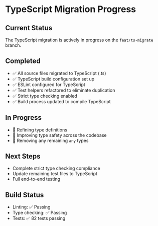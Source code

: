 # TypeScript Migration Progress

## Current Status
The TypeScript migration is actively in progress on the `feat/ts-migrate` branch.

## Completed
- ✅ All source files migrated to TypeScript (.ts)
- ✅ TypeScript build configuration set up
- ✅ ESLint configured for TypeScript
- ✅ Test helpers refactored to eliminate duplication
- ✅ Strict type checking enabled
- ✅ Build process updated to compile TypeScript

## In Progress
- 🔄 Refining type definitions
- 🔄 Improving type safety across the codebase
- 🔄 Removing any remaining `any` types

## Next Steps
- Complete strict type checking compliance
- Update remaining test files to TypeScript
- Full end-to-end testing

## Build Status
- Linting: ✅ Passing
- Type checking: ✅ Passing  
- Tests: ✅ 82 tests passing